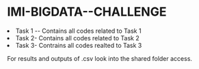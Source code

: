 # IMI-BIGDATA--CHALLENGE

<li>Task 1 -- Contains all codes related to Task 1 
<li>Task 2- Contains all codes related to Task 2 
<li>Task 3- Contrains all codes realted to Task 3 

For results and outputs of .csv look into the shared folder access. 
